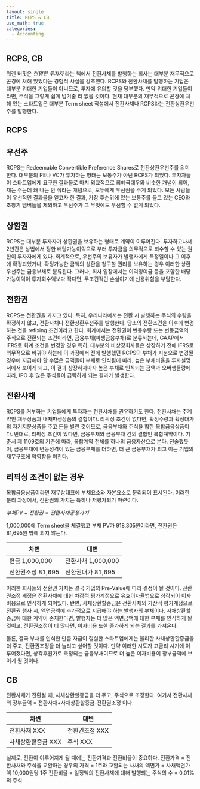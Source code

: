 ```yaml
---
layout: single
title: RCPS & CB
use_math: true
categories:
  - Accounting
---
```

## RCPS, CB

워렌 버핏은 _현명한 투자자_ 라는 책에서 전환사채를 발행하는 회사는 대부분 재무적으로
곤경에 처해 있었다는 경험적 사실을 강조했다. RCPS와 전환사채를 발행하는 기업은
대부분 위대한 기업들이 아니므로, 투자에 유의할 것을 당부했다.  만약 위대한
기업들이라면, 주식을 그렇게 쉽게 넘겨줄 리 없을 것이다. 현재 대부분의
재무적으로 곤경에 처해 있는 스타트업은 대부분 Term sheet
작성에서 전환사채나 RCPS라는 전환상환우선주를 발행한다.

## RCPS

## 우선주
RCPS는 Redeemable Convertible Preference Shares로 전환상환우선주를 의미한다.
대부분의 PE나 VC가 투자하는 형태는 보통주가 아닌 RCPS가 되었다.
투자자들이 스타트업에게 요구한 결과물로 마치 외교적으로 
최혜국대우와 비슷한 개념이 되어, 쟤는 주는데 왜 나는 안 줘라는 개념으로, 
모두에게 우선권을 주게 되었다. 모든 사람들이 우선적인 결과물을 얻고자 한 결과, 
가장 후순위에 있는 보통주를 들고 있는 CEO와 초창기 멤버들을 제외하고 
우선주가 그 무엇에도 우선할 수 없게 되었다. 

## 상환권
RCPS는 대부분 투자자가 상환권을 보유하는 형태로 계약이 이루어진다.
투자하고나서 2년간은 상법에서 정한 배당가능이익으로 부터 투자금을 의무적으로
회수할 수 있는 권한이 투자자에게 있다. 회계적으로, 우선주의 보유자가 발행자에게
특정일이나 그 이후에 확정되었거나, 확정가능한 금액의 상환을 청구할 권리를 보유하는 경우
이러한 상환우선주는 금융부채로 분류된다. 그러나, 회사 입장에서는 이익잉여금 등을 포함한
배당가능이익이 투자회수액보다 작다면, 무조건적인 손실이기에 신용위험을 부담한다. 

## 전환권
RCPS는 전환권을 가지고 있다. 특히, 우리나라에서는 전환 시 발행하는 주식의 수량을
확정하지 않고, 전환사채나 전환상환우선주를 발행한다. 당초의 전환조건을 이후에 변경
하는 것을 refixing 조건이라고 한다. 회계에서는 전환권이 변동수량 또는 변동금액의 주식으로 전환되는
조건이라면, 금융부채(파생금융부채)로 분류하는데, GAAP에서 IFRS로 회계 조건을 변경할
경우 특히, 대부분의 비상장회사들은 상장하기 전에 IFRS로 의무적으로 바꿔야 하는데
이 과정에서 전에 발행했던 RCPS의 부채가 지분으로 변경될 경우에 지급해야 할 수많은 금액들이
부채로 인식됨에 따라, 높은 부채비율을 투자설명서에서 보이게 되고, 이 결과 상장하자마자 높은
부채로 인식되는 금액과 오버행물량에 따라, IPO 후 많은 주식들이 급락하게 되는 결과가 발생한다.


## 전환사채
RCPS를 거부하는 기업들에게 투자자는 전환사채를 권유하기도 한다.
전환사채는 주계약인 채무상품과 내재파생상품의 결합이다. 리픽싱 조건이 없다면,
확정수량과 확정대가의 자기지분상품을 주고 돈을 빌린 것이므로, 금융부채와 주식을 합한 복합금융상품이다.
반대로, 리픽싱 조건이 있다면, 금융부채와 금융부채 간의 결합인 복합계약이다.
기준서 제 1109호의 기준에 따라, 복합계약 전체를 하나의 금융자산으로 본다. 전술했듯이,
금융부채에 변동성격이 있는 금융부채를 더하면, 더 큰 금융부채가 되고 이는 기업의 재무구조에
악영향을 미친다.

## 리픽싱 조건이 없는 경우
복합금융상품이라면 재무상태표에 부채요소와 자본요소로 분리되어 표시된다.
이러한 분리 과정에서, 전환권의 가치는 특히나 저평가되기 마련이다.

$부채 PV + 전환권 = 전환사채 공정가치$

1,000,000에 Term sheet을 체결했고
부채 PV가 918,305원이라면, 전환권은 81,695원 밖에 되지 않는다.

| 차변           | 대변             |
|--------------|----------------|
| 현금 1,000,000 | 전환사채 1,000,000 |
| 전환권조정 81,695 | 전환권대가 81,695   |

이러한 회사들의 전환권 가치는 결국 기업의 Pre-Value에 따라 결정이 될 것이다.
전환권조정 계정은 전환사채에 대한 차감적 평가계정으로 유효이자율법으로 상각되어
이자비용으로 인식하게 되어있다. 반면, 사채상환할증금은 전환사채의 가산적 평가계정으로
전환권 행사 시, 액면금액에 추가적으로 지급해야 하는 발행자의 부채이다. 사채상환할증금에
대한 계약이 존재한다면, 발행자는 더 많은 액면금액에 대한 부채를 인식하게 될 것이고, 
전환권조정이 더 많다면, 이자비용 또한 증가하게 되는 결과를 가져온다.

물론, 결국 부채를 인식한 만큼 자금이 절실한 스타트업에게는 불리한 사채상환할증금을
더 주고, 전환권조정을 더 늘리고 싶어할 것이다. 만약 이러한 시도가 고금리 시기에 이루어졌다면,
상각후원가로 측정되는 금융부채이므로 더 높은 이자비용이 장부금액에 보이게 될 것이다.


## CB
전환사채가 전환될 때, 사채상환할증금을 더 주고, 주식으로 조정한다.
여기서 전환사채의 장부금액 = 전환사채+사채상환할증금-전환권조정 이다.

| 차변          | 대변        |
|-------------|-----------|
| 전환사채 XXX    | 전환권조정 XXX |
| 사채상환할증금 XXX | 주식 XXX    |

실제로, 전환이 이루어지게 될 때에는 전환가격과 전환비율이 중요하다.
전환가격 = 전환사채와 주식을 교환하는 경우의 가격 = 1주와 교환되는 사채의 액면가
= 사채액면가액 10,000원당 1주
전환비율 = 일정액의 전환사채에 대해 발행되는 주식의 수
= 0.01%의 주식
